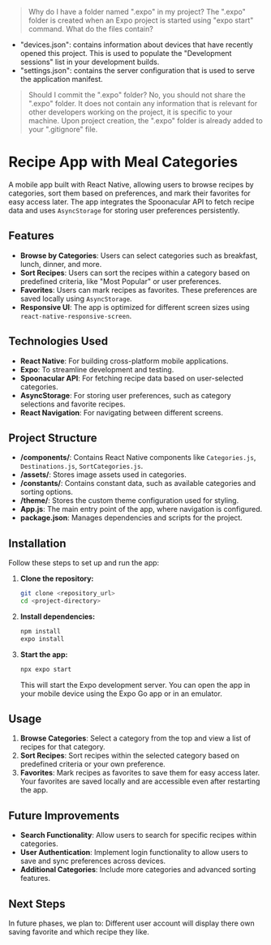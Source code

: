 > Why do I have a folder named ".expo" in my project?
The ".expo" folder is created when an Expo project is started using "expo start" command.
> What do the files contain?
- "devices.json": contains information about devices that have recently opened this project. This is used to populate the "Development sessions" list in your development builds.
- "settings.json": contains the server configuration that is used to serve the application manifest.
> Should I commit the ".expo" folder?
No, you should not share the ".expo" folder. It does not contain any information that is relevant for other developers working on the project, it is specific to your machine.
Upon project creation, the ".expo" folder is already added to your ".gitignore" file.

# Recipe App with Meal Categories

A mobile app built with React Native, allowing users to browse recipes by categories, sort them based on preferences, and mark their favorites for easy access later. The app integrates the Spoonacular API to fetch recipe data and uses `AsyncStorage` for storing user preferences persistently.

## Features

- **Browse by Categories**: Users can select categories such as breakfast, lunch, dinner, and more.
- **Sort Recipes**: Users can sort the recipes within a category based on predefined criteria, like "Most Popular" or user preferences.
- **Favorites**: Users can mark recipes as favorites. These preferences are saved locally using `AsyncStorage`.
- **Responsive UI**: The app is optimized for different screen sizes using `react-native-responsive-screen`.

## Technologies Used

- **React Native**: For building cross-platform mobile applications.
- **Expo**: To streamline development and testing.
- **Spoonacular API**: For fetching recipe data based on user-selected categories.
- **AsyncStorage**: For storing user preferences, such as category selections and favorite recipes.
- **React Navigation**: For navigating between different screens.

## Project Structure

- **/components/**: Contains React Native components like `Categories.js`, `Destinations.js`, `SortCategories.js`.
- **/assets/**: Stores image assets used in categories.
- **/constants/**: Contains constant data, such as available categories and sorting options.
- **/theme/**: Stores the custom theme configuration used for styling.
- **App.js**: The main entry point of the app, where navigation is configured.
- **package.json**: Manages dependencies and scripts for the project.

## Installation

Follow these steps to set up and run the app:

1. **Clone the repository:**

    ```bash
    git clone <repository_url>
    cd <project-directory>
    ```

2. **Install dependencies:**

    ```bash
    npm install
    expo install
    ```

3. **Start the app:**

    ```bash
    npx expo start
    ```

    This will start the Expo development server. You can open the app in your mobile device using the Expo Go app or in an emulator.

## Usage

1. **Browse Categories**: Select a category from the top and view a list of recipes for that category.
2. **Sort Recipes**: Sort recipes within the selected category based on predefined criteria or your own preference.
3. **Favorites**: Mark recipes as favorites to save them for easy access later. Your favorites are saved locally and are accessible even after restarting the app.


## Future Improvements

- **Search Functionality**: Allow users to search for specific recipes within categories.
- **User Authentication**: Implement login functionality to allow users to save and sync preferences across devices.
- **Additional Categories**: Include more categories and advanced sorting features.

## Next Steps
In future phases, we plan to:
    Different user account will display there own saving favorite and which recipe they like.
